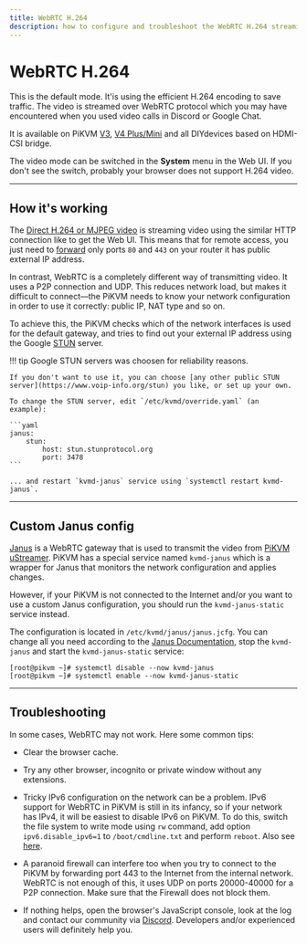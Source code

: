 ```yaml
---
title: WebRTC H.264
description: how to configure and troubleshoot the WebRTC H.264 streaming mode
---
```


# WebRTC H.264

This is the default mode. It'is using the efficient H.264 encoding to save traffic.
The video is streamed over WebRTC protocol which you may have encountered when you used video calls in Discord or Google Chat.

It is available on PiKVM [V3](v3.md), [V4 Plus/Mini](v4.md) and all DIYdevices based on HDMI-CSI bridge.

The video mode can be switched in the **System** menu in the Web UI.
If you don't see the switch, probably your browser does not support H.264 video.


-----
## How it's working

The [Direct H.264 or MJPEG video](video.md) is streaming video using the
similar HTTP connection like to get the Web UI. This means that for
remote access, you just need to [forward](port_forwarding.md) only ports
`80` and `443` on your router it has public external IP address.

In contrast, WebRTC is a completely different way of transmitting video.
It uses a P2P connection and UDP. This reduces network load, but makes
it difficult to connect—the PiKVM needs to know your network
configuration in order to use it correctly: public IP, NAT type and so
on.

To achieve this, the PiKVM checks which of the network interfaces is
used for the default gateway, and tries to find out your external IP
address using the Google [STUN](https://en.wikipedia.org/wiki/STUN)
server.

!!! tip
    Google STUN servers was choosen for reliability reasons.

    If you don't want to use it, you can choose [any other public STUN server](https://www.voip-info.org/stun) you like, or set up your own.

    To change the STUN server, edit `/etc/kvmd/override.yaml` (an example):

    ```yaml
    janus:
        stun:
            host: stun.stunprotocol.org
            port: 3478
    ```

    ... and restart `kvmd-janus` service using `systemctl restart kvmd-janus`.


-----
## Custom Janus config

[Janus](https://janus.conf.meetecho.com) is a WebRTC gateway that is
used to transmit the video from [PiKVM
uStreamer](https://github.com/pikvm/ustreamer). PiKVM has a special
service named `kvmd-janus` which is a wrapper for Janus that monitors
the network configuration and applies changes.

However, if your PiKVM is not connected to the Internet and/or you want
to use a custom Janus configuration, you should run the
`kvmd-janus-static` service instead.

The configuration is located in `/etc/kvmd/janus/janus.jcfg`. You can
change all you need according to the [Janus
Documentation](https://janus.conf.meetecho.com/docs/index.html), stop
the `kvmd-janus` and start the `kvmd-janus-static` service:

```
[root@pikvm ~]# systemctl disable --now kvmd-janus
[root@pikvm ~]# systemctl enable --now kvmd-janus-static
```

-----
## Troubleshooting

In some cases, WebRTC may not work. Here some common tips:

* Clear the browser cache.

* Try any other browser, incognito or private window without any extensions.

* Tricky IPv6 configuration on the network can be a problem. IPv6 support for WebRTC in PiKVM is still in its infancy, so if your network has IPv4, it will be easiest to disable IPv6 on PiKVM. To do this, switch the file system to write mode using `rw` command, add option `ipv6.disable_ipv6=1` to `/boot/cmdline.txt` and perform `reboot`. Also see [here](https://wiki.archlinux.org/title/IPv6#Disable_IPv6).

* A paranoid firewall can interfere too when you try to connect to the PiKVM by forwarding port 443 to the Internet from the internal network. WebRTC is not enough of this, it uses UDP on ports 20000-40000 for a P2P connection. Make sure that the Firewall does not block them.

* If nothing helps, open the browser's JavaScript console, look at the log and contact our community via [Discord](https://discord.gg/bpmXfz5). Developers and/or experienced users will definitely help you.
